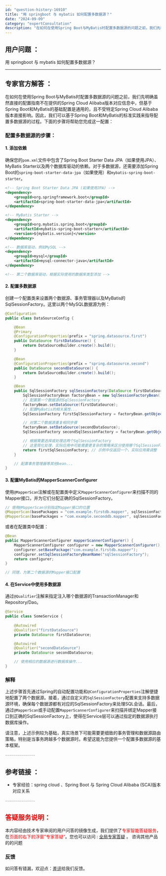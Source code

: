 ```yaml
---
id: "question-history-16910"
title: "用 springboot 与 mybatis 如何配置多数据源？"
date: "2024-09-09"
category: "expertConsultation"
description: "在如何在使用Spring Boot与MyBatis时配置多数据源的问题之前，我们先明确虽然直接的配置指南不在提供的Spring Cloud Alibaba版本对应信息中，但基于Spring Boot和MyBatis的基础配置是通用的，且不受特定Spring Cloud Alibaba版本直接影响。因"
---
```


## 用户问题 ： 
 用 springboot 与 mybatis 如何配置多数据源？  

---------------
## 专家官方解答 ：

在如何在使用Spring Boot与MyBatis时配置多数据源的问题之前，我们先明确虽然直接的配置指南不在提供的Spring Cloud Alibaba版本对应信息中，但基于Spring Boot和MyBatis的基础配置是通用的，且不受特定Spring Cloud Alibaba版本直接影响。因此，我们可以基于Spring Boot和MyBatis的标准实践来指导配置多数据源的过程。下面的步骤将帮助您完成这一配置：

### 配置多数据源的步骤：

#### 1. 添加依赖

确保您的`pom.xml`文件中包含了Spring Boot Starter Data JPA（如果使用JPA）、MyBatis Starter以及两个数据库驱动的依赖。对于多数据源，还需要添加Spring Boot的`spring-boot-starter-data-jpa`（如果使用）和`mybatis-spring-boot-starter`。

```xml
<!-- Spring Boot Starter Data JPA (如果使用JPA) -->
<dependency>
    <groupId>org.springframework.boot</groupId>
    <artifactId>spring-boot-starter-data-jpa</artifactId>
</dependency>

<!-- MyBatis Starter -->
<dependency>
    <groupId>org.mybatis.spring.boot</groupId>
    <artifactId>mybatis-spring-boot-starter</artifactId>
    <version>${mybatis.version}</version>
</dependency>

<!-- 数据库驱动，例如MySQL -->
<dependency>
    <groupId>mysql</groupId>
    <artifactId>mysql-connector-java</artifactId>
</dependency>

<!-- 第二个数据库驱动，根据实际使用的数据库类型添加 -->
```

#### 2. 配置多数据源

创建一个配置类来设置两个数据源、事务管理器以及MyBatis的SqlSessionFactory。这里以两个MySQL数据源为例：

```java
@Configuration
public class DataSourceConfig {

    @Bean
    @Primary
    @ConfigurationProperties(prefix = "spring.datasource.first")
    public DataSource firstDataSource() {
        return DataSourceBuilder.create().build();
    }

    @Bean
    @ConfigurationProperties(prefix = "spring.datasource.second")
    public DataSource secondDataSource() {
        return DataSourceBuilder.create().build();
    }

    @Bean
    public SqlSessionFactory sqlSessionFactory(DataSource firstDataSource, DataSource secondDataSource) throws Exception {
        SqlSessionFactoryBean factoryBean = new SqlSessionFactoryBean();
        // 配置第一个数据源的SqlSessionFactory
        factoryBean.setDataSource(firstDataSource);
        // 配置MyBatis的相关属性...
        SqlSessionFactory firstSqlSessionFactory = factoryBean.getObject();

        // 对第二个数据源重复相同步骤
        factoryBean.setDataSource(secondDataSource);
        SqlSessionFactory secondSqlSessionFactory = factoryBean.getObject();

        // 根据需要选择或处理这两个SqlSessionFactory
        // 这里简化处理，实际应用中可能需要更复杂的策略来区分使用哪个SqlSessionFactory
        return firstSqlSessionFactory; // 示例中仅返回一个，实际应用需调整
    }

    // 配置事务管理器等其他bean...
}
```

#### 3. 配置MyBatis的MapperScannerConfigurer

使用`@MapperScan`注解或在配置类中定义`MapperScannerConfigurer`来扫描不同的Mapper接口，并为它们分配正确的SqlSessionFactory。

```java
// 使用@MapperScan分别指定Mapper接口的位置
@MapperScan(basePackages = "com.example.firstdb.mapper", sqlSessionFactoryRef = "sqlSessionFactory")
@MapperScan(basePackages = "com.example.seconddb.mapper", sqlSessionFactoryRef = "sqlSessionFactory")
```

或者在配置类中配置：

```java
@Bean
public MapperScannerConfigurer mapperScannerConfigurer() {
    MapperScannerConfigurer configurer = new MapperScannerConfigurer();
    configurer.setBasePackage("com.example.firstdb.mapper");
    configurer.setSqlSessionFactoryBeanName("sqlSessionFactory");
    return configurer;
}

// 同理，为第二个数据源的Mapper接口配置
```

#### 4. 在Service中使用多数据源

通过`@Qualifier`注解来指定注入哪个数据源的TransactionManager和Repository/Dao。

```java
@Service
public class SomeService {
    
    @Autowired
    @Qualifier("firstDataSource")
    private DataSource firstDataSource;

    @Autowired
    @Qualifier("secondDataSource")
    private DataSource secondDataSource;

    // 使用相应的数据源进行数据库操作...
}
```

### 解释

上述步骤首先通过Spring的自动配置功能和`@ConfigurationProperties`注解便捷地配置了两个数据源。接着，通过自定义的`SqlSessionFactory`配置来支持多数据源环境，确保每个数据源都有对应的SqlSessionFactory来处理SQL会话。最后，通过`@MapperScan`或手动配置`MapperScannerConfigurer`来扫描并绑定Mapper接口到正确的SqlSessionFactory上，使得在Service层可以通过指定的数据源执行数据库操作。

请注意，上述示例较为基础，真实场景下可能需要更细致的事务管理和数据源路由策略，特别是当事务跨越多个数据源时。希望这能为您提供一个配置多数据源的基本框架。


<font color="#949494">---------------</font> 


## 参考链接 ：

* 专家经验：spring cloud 、Spring Boot 与 Spring Cloud Alibaba (SCA)版本对应关系 


 <font color="#949494">---------------</font> 
 


## <font color="#FF0000">答疑服务说明：</font> 

本内容经由技术专家审阅的用户问答的镜像生成，我们提供了<font color="#FF0000">专家智能答疑服务</font>，在<font color="#FF0000">页面的右下的浮窗”专家答疑“</font>。您也可以访问 : [全局专家答疑](https://answer.opensource.alibaba.com/docs/intro) 。 咨询其他产品的的问题

### 反馈
如问答有错漏，欢迎点：[差评](https://ai.nacos.io/user/feedbackByEnhancerGradePOJOID?enhancerGradePOJOId=16924)给我们反馈。
